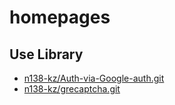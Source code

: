 # homepages

## Use Library

- [n138-kz/Auth-via-Google-auth.git](https://github.com/n138-kz/Auth-via-Google-auth.git)
- [n138-kz/grecaptcha.git](https://github.com/n138-kz/grecaptcha.git)
